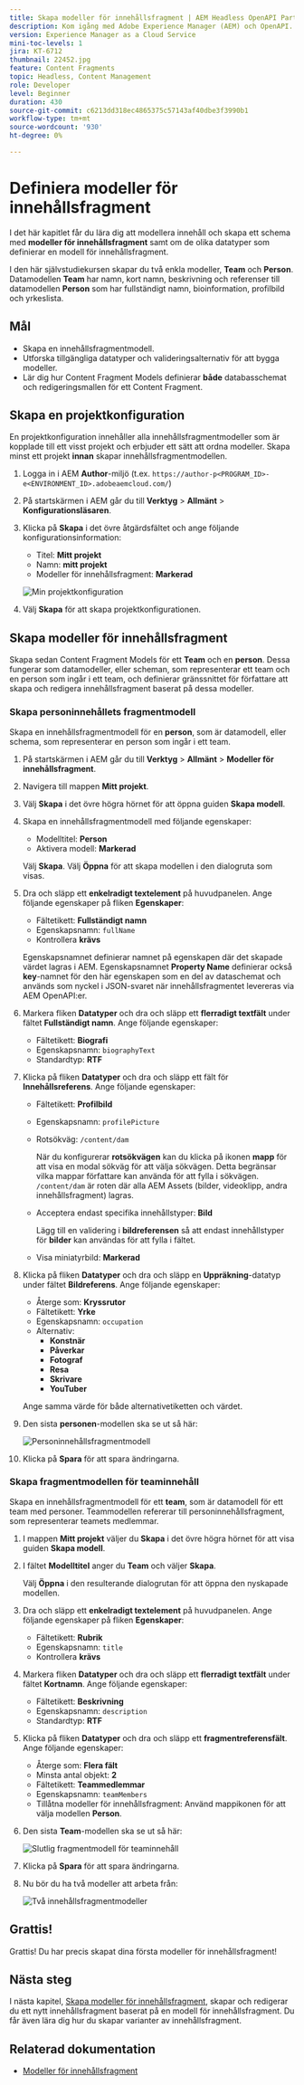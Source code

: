 ```yaml
---
title: Skapa modeller för innehållsfragment | AEM Headless OpenAPI Part 1
description: Kom igång med Adobe Experience Manager (AEM) och OpenAPI. Lär dig modellera innehåll och skapa ett schema med Content Fragment-modeller i AEM. Granska befintliga modeller och skapa en modell. Lär dig mer om de olika datatyper som kan användas för att definiera ett schema.
version: Experience Manager as a Cloud Service
mini-toc-levels: 1
jira: KT-6712
thumbnail: 22452.jpg
feature: Content Fragments
topic: Headless, Content Management
role: Developer
level: Beginner
duration: 430
source-git-commit: c6213dd318ec4865375c57143af40dbe3f3990b1
workflow-type: tm+mt
source-wordcount: '930'
ht-degree: 0%

---
```


# Definiera modeller för innehållsfragment

I det här kapitlet får du lära dig att modellera innehåll och skapa ett schema med **modeller för innehållsfragment** samt om de olika datatyper som definierar en modell för innehållsfragment.

I den här självstudiekursen skapar du två enkla modeller, **Team** och **Person**. Datamodellen **Team** har namn, kort namn, beskrivning och referenser till datamodellen **Person** som har fullständigt namn, bioinformation, profilbild och yrkeslista.

## Mål

* Skapa en innehållsfragmentmodell.
* Utforska tillgängliga datatyper och valideringsalternativ för att bygga modeller.
* Lär dig hur Content Fragment Models definierar **både** databasschemat och redigeringsmallen för ett Content Fragment.

## Skapa en projektkonfiguration

En projektkonfiguration innehåller alla innehållsfragmentmodeller som är kopplade till ett visst projekt och erbjuder ett sätt att ordna modeller. Skapa minst ett projekt **innan** skapar innehållsfragmentmodellen.

1. Logga in i AEM **Author**-miljö (t.ex. `https://author-p<PROGRAM_ID>-e<ENVIRONMENT_ID>.adobeaemcloud.com/`)
1. På startskärmen i AEM går du till **Verktyg** > **Allmänt** > **Konfigurationsläsaren**.
1. Klicka på **Skapa** i det övre åtgärdsfältet och ange följande konfigurationsinformation:
   * Titel: **Mitt projekt**
   * Namn: **mitt projekt**
   * Modeller för innehållsfragment: **Markerad**

   ![Min projektkonfiguration](assets/1/create-configuration.png)

1. Välj **Skapa** för att skapa projektkonfigurationen.

## Skapa modeller för innehållsfragment

Skapa sedan Content Fragment Models för ett **Team** och en **person**. Dessa fungerar som datamodeller, eller scheman, som representerar ett team och en person som ingår i ett team, och definierar gränssnittet för författare att skapa och redigera innehållsfragment baserat på dessa modeller.

### Skapa personinnehållets fragmentmodell

Skapa en innehållsfragmentmodell för en **person**, som är datamodell, eller schema, som representerar en person som ingår i ett team.

1. På startskärmen i AEM går du till **Verktyg** > **Allmänt** > **Modeller för innehållsfragment**.
1. Navigera till mappen **Mitt projekt**.
1. Välj **Skapa** i det övre högra hörnet för att öppna guiden **Skapa modell**.
1. Skapa en innehållsfragmentmodell med följande egenskaper:

   * Modelltitel: **Person**
   * Aktivera modell: **Markerad**

   Välj **Skapa**. Välj **Öppna** för att skapa modellen i den dialogruta som visas.

1. Dra och släpp ett **enkelradigt textelement** på huvudpanelen. Ange följande egenskaper på fliken **Egenskaper**:

   * Fältetikett: **Fullständigt namn**
   * Egenskapsnamn: `fullName`
   * Kontrollera **krävs**

   Egenskapsnamnet **&#x200B;**&#x200B;definierar namnet på egenskapen där det skapade värdet lagras i AEM. Egenskapsnamnet **Property Name** definierar också **key**-namnet för den här egenskapen som en del av dataschemat och används som nyckel i JSON-svaret när innehållsfragmentet levereras via AEM OpenAPI:er.

1. Markera fliken **Datatyper** och dra och släpp ett **flerradigt textfält** under fältet **Fullständigt namn**. Ange följande egenskaper:

   * Fältetikett: **Biografi**
   * Egenskapsnamn: `biographyText`
   * Standardtyp: **RTF**

1. Klicka på fliken **Datatyper** och dra och släpp ett fält för **Innehållsreferens**. Ange följande egenskaper:

   * Fältetikett: **Profilbild**
   * Egenskapsnamn: `profilePicture`
   * Rotsökväg: `/content/dam`

     När du konfigurerar **rotsökvägen** kan du klicka på ikonen **mapp** för att visa en modal sökväg för att välja sökvägen. Detta begränsar vilka mappar författare kan använda för att fylla i sökvägen. `/content/dam` är roten där alla AEM Assets (bilder, videoklipp, andra innehållsfragment) lagras.

   * Acceptera endast specifika innehållstyper: **Bild**

     Lägg till en validering i **bildreferensen** så att endast innehållstyper för **bilder** kan användas för att fylla i fältet.

   * Visa miniatyrbild: **Markerad**

1. Klicka på fliken **Datatyper** och dra och släpp en **Uppräkning**-datatyp under fältet **Bildreferens**. Ange följande egenskaper:

   * Återge som: **Kryssrutor**
   * Fältetikett: **Yrke**
   * Egenskapsnamn: `occupation`
   * Alternativ:
      * **Konstnär**
      * **Påverkar**
      * **Fotograf**
      * **Resa**
      * **Skrivare**
      * **YouTuber**

   Ange samma värde för både alternativetiketten och värdet.

1. Den sista **personen**-modellen ska se ut så här:

   ![Personinnehållsfragmentmodell](assets/1/person-content-fragment-model.png)

1. Klicka på **Spara** för att spara ändringarna.

### Skapa fragmentmodellen för teaminnehåll

Skapa en innehållsfragmentmodell för ett **team**, som är datamodell för ett team med personer. Teammodellen refererar till personinnehållsfragment, som representerar teamets medlemmar.

1. I mappen **Mitt projekt** väljer du **Skapa** i det övre högra hörnet för att visa guiden **Skapa modell**.
1. I fältet **Modelltitel** anger du **Team** och väljer **Skapa**.

   Välj **Öppna** i den resulterande dialogrutan för att öppna den nyskapade modellen.

1. Dra och släpp ett **enkelradigt textelement** på huvudpanelen. Ange följande egenskaper på fliken **Egenskaper**:

   * Fältetikett: **Rubrik**
   * Egenskapsnamn: `title`
   * Kontrollera **krävs**

1. Markera fliken **Datatyper** och dra och släpp ett **flerradigt textfält** under fältet **Kortnamn**. Ange följande egenskaper:

   * Fältetikett: **Beskrivning**
   * Egenskapsnamn: `description`
   * Standardtyp: **RTF**

1. Klicka på fliken **Datatyper** och dra och släpp ett **fragmentreferensfält**. Ange följande egenskaper:

   * Återge som: **Flera fält**
   * Minsta antal objekt: **2**
   * Fältetikett: **Teammedlemmar**
   * Egenskapsnamn: `teamMembers`
   * Tillåtna modeller för innehållsfragment: Använd mappikonen för att välja modellen **Person**.

1. Den sista **Team**-modellen ska se ut så här:

   ![Slutlig fragmentmodell för teaminnehåll](assets/1/team-content-fragment-model.png)

1. Klicka på **Spara** för att spara ändringarna.

1. Nu bör du ha två modeller att arbeta från:

   ![Två innehållsfragmentmodeller](assets/1/two-content-fragment-models.png)

## Grattis!

Grattis! Du har precis skapat dina första modeller för innehållsfragment!

## Nästa steg

I nästa kapitel, [Skapa modeller för innehållsfragment](2-author-content-fragments.md), skapar och redigerar du ett nytt innehållsfragment baserat på en modell för innehållsfragment. Du får även lära dig hur du skapar varianter av innehållsfragment.

## Relaterad dokumentation

* [Modeller för innehållsfragment](https://experienceleague.adobe.com/docs/experience-manager-cloud-service/content/assets/content-fragments/content-fragments-models.html)


